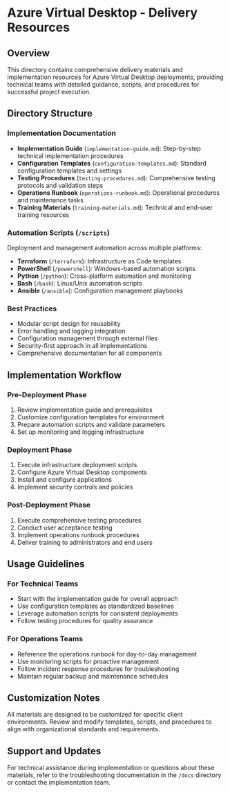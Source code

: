 # Azure Virtual Desktop - Delivery Resources

## Overview
This directory contains comprehensive delivery materials and implementation resources for Azure Virtual Desktop deployments, providing technical teams with detailed guidance, scripts, and procedures for successful project execution.

## Directory Structure

### Implementation Documentation
- **Implementation Guide** (`implementation-guide.md`): Step-by-step technical implementation procedures
- **Configuration Templates** (`configuration-templates.md`): Standard configuration templates and settings
- **Testing Procedures** (`testing-procedures.md`): Comprehensive testing protocols and validation steps
- **Operations Runbook** (`operations-runbook.md`): Operational procedures and maintenance tasks
- **Training Materials** (`training-materials.md`): Technical and end-user training resources

### Automation Scripts (`/scripts`)
Deployment and management automation across multiple platforms:
- **Terraform** (`/terraform`): Infrastructure as Code templates
- **PowerShell** (`/powershell`): Windows-based automation scripts
- **Python** (`/python`): Cross-platform automation and monitoring
- **Bash** (`/bash`): Linux/Unix automation scripts
- **Ansible** (`/ansible`): Configuration management playbooks

### Best Practices
- Modular script design for reusability
- Error handling and logging integration
- Configuration management through external files
- Security-first approach in all implementations
- Comprehensive documentation for all components

## Implementation Workflow

### Pre-Deployment Phase
1. Review implementation guide and prerequisites
2. Customize configuration templates for environment
3. Prepare automation scripts and validate parameters
4. Set up monitoring and logging infrastructure

### Deployment Phase
1. Execute infrastructure deployment scripts
2. Configure Azure Virtual Desktop components
3. Install and configure applications
4. Implement security controls and policies

### Post-Deployment Phase
1. Execute comprehensive testing procedures
2. Conduct user acceptance testing
3. Implement operations runbook procedures
4. Deliver training to administrators and end users

## Usage Guidelines

### For Technical Teams
- Start with the implementation guide for overall approach
- Use configuration templates as standardized baselines
- Leverage automation scripts for consistent deployments
- Follow testing procedures for quality assurance

### For Operations Teams
- Reference the operations runbook for day-to-day management
- Use monitoring scripts for proactive management
- Follow incident response procedures for troubleshooting
- Maintain regular backup and maintenance schedules

## Customization Notes
All materials are designed to be customized for specific client environments. Review and modify templates, scripts, and procedures to align with organizational standards and requirements.

## Support and Updates
For technical assistance during implementation or questions about these materials, refer to the troubleshooting documentation in the `/docs` directory or contact the implementation team.